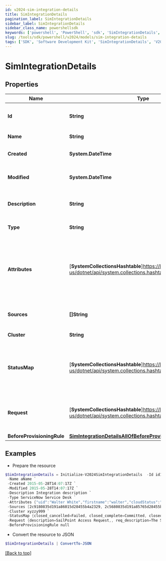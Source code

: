 ```yaml
---
id: v2024-sim-integration-details
title: SimIntegrationDetails
pagination_label: SimIntegrationDetails
sidebar_label: SimIntegrationDetails
sidebar_class_name: powershellsdk
keywords: ['powershell', 'PowerShell', 'sdk', 'SimIntegrationDetails', 'V2024SimIntegrationDetails'] 
slug: /tools/sdk/powershell/v2024/models/sim-integration-details
tags: ['SDK', 'Software Development Kit', 'SimIntegrationDetails', 'V2024SimIntegrationDetails']
---
```



# SimIntegrationDetails

## Properties

Name | Type | Description | Notes
------------ | ------------- | ------------- | -------------
**Id** | **String** | System-generated unique ID of the Object | [optional] [readonly] 
**Name** | **String** | Name of the Object | [required]
**Created** | **System.DateTime** | Creation date of the Object | [optional] [readonly] 
**Modified** | **System.DateTime** | Last modification date of the Object | [optional] [readonly] 
**Description** | **String** | The description of the integration | [optional] 
**Type** | **String** | The integration type | [optional] 
**Attributes** | [**SystemCollectionsHashtable**]https://learn.microsoft.com/en-us/dotnet/api/system.collections.hashtable?view=net-9.0 | The attributes map containing the credentials used to configure the integration. | [optional] 
**Sources** | **[]String** | The list of sources (managed resources) | [optional] 
**Cluster** | **String** | The cluster/proxy | [optional] 
**StatusMap** | [**SystemCollectionsHashtable**]https://learn.microsoft.com/en-us/dotnet/api/system.collections.hashtable?view=net-9.0 | Custom mapping between the integration result and the provisioning result | [optional] 
**Request** | [**SystemCollectionsHashtable**]https://learn.microsoft.com/en-us/dotnet/api/system.collections.hashtable?view=net-9.0 | Request data to customize desc and body of the created ticket | [optional] 
**BeforeProvisioningRule** | [**SimIntegrationDetailsAllOfBeforeProvisioningRule**](sim-integration-details-all-of-before-provisioning-rule) |  | [optional] 

## Examples

- Prepare the resource
```powershell
$SimIntegrationDetails = Initialize-V2024SimIntegrationDetails  -Id id12345 `
 -Name aName `
 -Created 2015-05-28T14:07:17Z `
 -Modified 2015-05-28T14:07:17Z `
 -Description Integration description `
 -Type ServiceNow Service Desk `
 -Attributes {"uid":"Walter White","firstname":"walter","cloudStatus":"UNREGISTERED","displayName":"Walter White","identificationNumber":"942","lastSyncDate":1470348809380,"email":"walter@gmail.com","lastname":"white"} `
 -Sources [2c9180835d191a86015d28455b4a2329, 2c5680835d191a85765d28455b4a9823] `
 -Cluster xyzzy999 `
 -StatusMap {closed_cancelled=Failed, closed_complete=Committed, closed_incomplete=Failed, closed_rejected=Failed, in_process=Queued, requested=Queued} `
 -Request {description=SailPoint Access Request,, req_description=The Service Request created by SailPoint ServiceNow Service Integration Module (SIM).,, req_short_description=SailPoint New Access Request Created from IdentityNow,, short_description=SailPoint Access Request $!plan.arguments.identityRequestId} `
 -BeforeProvisioningRule null
```

- Convert the resource to JSON
```powershell
$SimIntegrationDetails | ConvertTo-JSON
```


[[Back to top]](#) 

